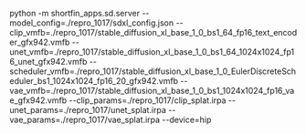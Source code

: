 python -m shortfin_apps.sd.server --model_config=./repro_1017/sdxl_config.json --clip_vmfb=./repro_1017/stable_diffusion_xl_base_1_0_bs1_64_fp16_text_encoder_gfx942.vmfb --unet_vmfb=./repro_1017/stable_diffusion_xl_base_1_0_bs1_64_1024x1024_fp16_unet_gfx942.vmfb --scheduler_vmfb=./repro_1017/stable_diffusion_xl_base_1_0_EulerDiscreteScheduler_bs1_1024x1024_fp16_20_gfx942.vmfb --vae_vmfb=./repro_1017/stable_diffusion_xl_base_1_0_bs1_1024x1024_fp16_vae_gfx942.vmfb --clip_params=./repro_1017/clip_splat.irpa --unet_params=./repro_1017/unet_splat.irpa --vae_params=./repro_1017/vae_splat.irpa --device=hip
